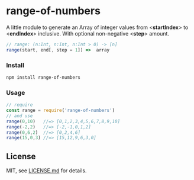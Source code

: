 # range-of-numbers
A little module to generate an Array of integer values from <**startIndex**> to <**endIndex**> inclusive. With optional non-negative <**step**> amount.
```js
// range: (n:Int, n:Int, n:Int > 0) -> [n]
range(start, end[, step = 1]) =>  array
```
### Install
```bash
npm install range-of-numbers
```
### Usage
```js
// require
const range = require('range-of-numbers')
// and use
range(0,10)   //=> [0,1,2,3,4,5,6,7,8,9,10]
range(-2,2)   //=> [-2,-1,0,1,2]
range(0,6,2)  //=> [0,2,4,6]
range(15,0,3) //=> [15,12,9,6,3,0]
```
## License
MIT, see [LICENSE.md](http://github.com/endziu/range-of-numbers/blob/master/LICENSE.md) for details.